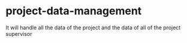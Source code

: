 # project-data-management
It will handle all the data of the project and the data of all of the project supervisor
